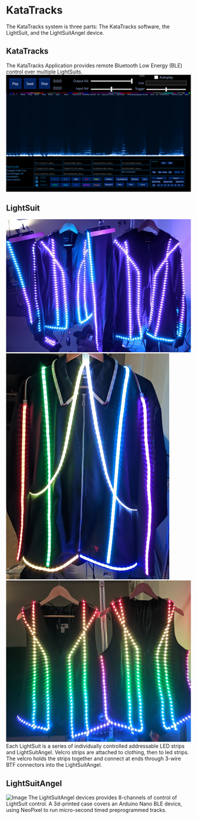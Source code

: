 # KataTracks
The KataTracks system is three parts: The KataTracks software, the LightSuit, and the LightSuitAngel device.

## KataTracks
The KataTracks Application provides remote Bluetooth Low Energy (BLE) control over multiple LightSuits.
![Image](https://github.com/katascope/KataTracks/blob/main/Images/KataTracks.png)

## LightSuit
![Image](https://github.com/katascope/KataTracks/blob/main/Images/Lightsuits1.png)
![Image](https://github.com/katascope/KataTracks/blob/main/Images/LightDeviceSquid-1.png)
![Image](https://github.com/katascope/KataTracks/blob/main/Images/LightVests1.png)
Each LightSuit is a series of individually controlled addressable LED strips and LightSuitAngel. Velcro strips are attached to clothing, then to led strips. The velcro holds the strips together and connect at ends through 3-wire BTF connectors into the LightSuitAngel.

## LightSuitAngel
![Image](https://github.com/katascope/KataTracks/blob/main/Images/PrototypeSquid1.png)
The LightSuitAngel devices provides 8-channels of control of LightSuit control. A 3d-printed case covers an Arduino Nano BLE device, using NeoPixel to run micro-second timed preprogrammed tracks.
